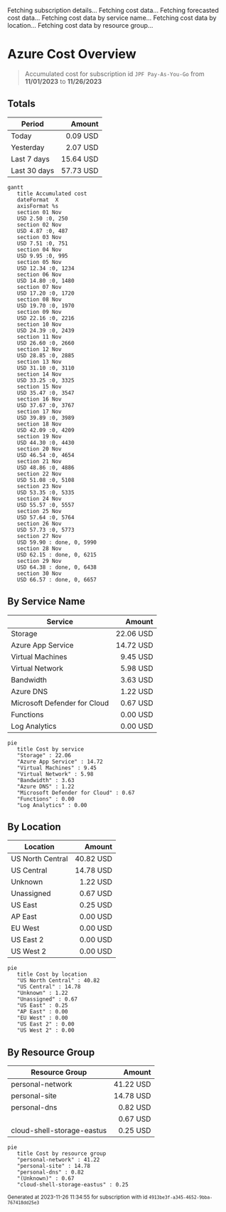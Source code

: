 Fetching subscription details...
Fetching cost data...
Fetching forecasted cost data...
Fetching cost data by service name...
Fetching cost data by location...
Fetching cost data by resource group...
# Azure Cost Overview

> Accumulated cost for subscription id `JPF Pay-As-You-Go` from **11/01/2023** to **11/26/2023**

## Totals

|Period|Amount|
|---|---:|
|Today|0.09 USD|
|Yesterday|2.07 USD|
|Last 7 days|15.64 USD|
|Last 30 days|57.73 USD|

```mermaid
gantt
   title Accumulated cost
   dateFormat  X
   axisFormat %s
   section 01 Nov
   USD 2.50 :0, 250
   section 02 Nov
   USD 4.87 :0, 487
   section 03 Nov
   USD 7.51 :0, 751
   section 04 Nov
   USD 9.95 :0, 995
   section 05 Nov
   USD 12.34 :0, 1234
   section 06 Nov
   USD 14.80 :0, 1480
   section 07 Nov
   USD 17.20 :0, 1720
   section 08 Nov
   USD 19.70 :0, 1970
   section 09 Nov
   USD 22.16 :0, 2216
   section 10 Nov
   USD 24.39 :0, 2439
   section 11 Nov
   USD 26.60 :0, 2660
   section 12 Nov
   USD 28.85 :0, 2885
   section 13 Nov
   USD 31.10 :0, 3110
   section 14 Nov
   USD 33.25 :0, 3325
   section 15 Nov
   USD 35.47 :0, 3547
   section 16 Nov
   USD 37.67 :0, 3767
   section 17 Nov
   USD 39.89 :0, 3989
   section 18 Nov
   USD 42.09 :0, 4209
   section 19 Nov
   USD 44.30 :0, 4430
   section 20 Nov
   USD 46.54 :0, 4654
   section 21 Nov
   USD 48.86 :0, 4886
   section 22 Nov
   USD 51.08 :0, 5108
   section 23 Nov
   USD 53.35 :0, 5335
   section 24 Nov
   USD 55.57 :0, 5557
   section 25 Nov
   USD 57.64 :0, 5764
   section 26 Nov
   USD 57.73 :0, 5773
   section 27 Nov
   USD 59.90 : done, 0, 5990
   section 28 Nov
   USD 62.15 : done, 0, 6215
   section 29 Nov
   USD 64.38 : done, 0, 6438
   section 30 Nov
   USD 66.57 : done, 0, 6657
```

## By Service Name

|Service|Amount|
|---|---:|
|Storage|22.06 USD|
|Azure App Service|14.72 USD|
|Virtual Machines|9.45 USD|
|Virtual Network|5.98 USD|
|Bandwidth|3.63 USD|
|Azure DNS|1.22 USD|
|Microsoft Defender for Cloud|0.67 USD|
|Functions|0.00 USD|
|Log Analytics|0.00 USD|

```mermaid
pie
   title Cost by service
   "Storage" : 22.06
   "Azure App Service" : 14.72
   "Virtual Machines" : 9.45
   "Virtual Network" : 5.98
   "Bandwidth" : 3.63
   "Azure DNS" : 1.22
   "Microsoft Defender for Cloud" : 0.67
   "Functions" : 0.00
   "Log Analytics" : 0.00
```

## By Location

|Location|Amount|
|---|---:|
|US North Central|40.82 USD|
|US Central|14.78 USD|
|Unknown|1.22 USD|
|Unassigned|0.67 USD|
|US East|0.25 USD|
|AP East|0.00 USD|
|EU West|0.00 USD|
|US East 2|0.00 USD|
|US West 2|0.00 USD|

```mermaid
pie
   title Cost by location
   "US North Central" : 40.82
   "US Central" : 14.78
   "Unknown" : 1.22
   "Unassigned" : 0.67
   "US East" : 0.25
   "AP East" : 0.00
   "EU West" : 0.00
   "US East 2" : 0.00
   "US West 2" : 0.00
```

## By Resource Group

|Resource Group|Amount|
|---|---:|
|personal-network|41.22 USD|
|personal-site|14.78 USD|
|personal-dns|0.82 USD|
||0.67 USD|
|cloud-shell-storage-eastus|0.25 USD|

```mermaid
pie
   title Cost by resource group
   "personal-network" : 41.22
   "personal-site" : 14.78
   "personal-dns" : 0.82
   "(Unknown)" : 0.67
   "cloud-shell-storage-eastus" : 0.25
```

<sup>Generated at 2023-11-26 11:34:55 for subscription with id `4913be3f-a345-4652-9bba-767418dd25e3`</sup>

